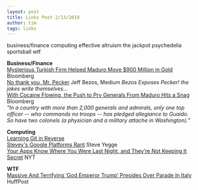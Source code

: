 ```yaml
---
layout: post
title: Links Post 2/13/2019
author: tim
tags: links
---
```


business/finance
computing
effective altruism
the jackpot
psychedelia
sportsball
wtf

**Business/Finance**  
[Mysterious Turkish Firm Helped Maduro Move $900 Million in Gold](https://www.bloomberg.com/news/articles/2019-02-08/mysterious-turkish-firm-helped-maduro-move-900-million-in-gold) Bloomberg    
[No thank you, Mr. Pecker](https://medium.com/@jeffreypbezos/no-thank-you-mr-pecker-146e3922310f) Jeff Bezos, Medium *Bezos Exposes Pecker! the jokes write themselves...*  
[With Cocaine Flowing, the Push to Pry Generals From Maduro Hits a Snag](https://www.bloomberg.com/news/articles/2019-02-13/with-cocaine-flowing-push-to-pry-generals-from-maduro-hits-snag) Bloomberg  
*"In a country with more than 2,000 generals and admirals, only one top officer -- who commands no troops -- has pledged allegiance to Guaido. So have two colonels (a physician and a military attache in Washington)."*  

**Computing**  
[Learning Git in Reverse](https://zdatainc.com/2016/01/learning-git-in-reverse/)   
[Stevey's Google Platforms Rant](https://gist.github.com/chitchcock/1281611) Steve Yegge  
[Your Apps Know Where You Were Last Night, and They’re Not Keeping It Secret](https://www.nytimes.com/interactive/2018/12/10/business/location-data-privacy-apps.html) NYT  

**WTF**  
[Massive And Terrifying ‘God Emperor Trump’ Presides Over Parade In Italy](https://www.huffingtonpost.com/entry/trump-parade-float-italy_us_5c611a4ae4b0eec79b254486) HuffPost  
